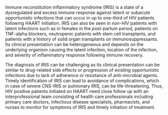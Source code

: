 Immune reconstitution inflammatory syndrome (IRIS) is a state of a dysregulated and excess immune response against latent or subacute opportunistic infections that can occur in up to one-third of HIV patients following HAART initiation. IRIS can also be seen in non-HIV patients with latent infections such as in females in the post-partum period, patients on TNF-alpha blockers, neutropenic patients with stem cell transplants, and patients with a history of solid organ transplants on immunosuppressants. Its clinical presentation can be heterogeneous and depends on the underlying organism causing the latent infection, location of the infection, and severity of inflammatory response following immune recovery.

The diagnosis of IRIS can be challenging as its clinical presentation can be similar to drug-related side effects or progression of existing opportunistic infections due to lack of adherence or resistance of anti-microbial agents. Timely identification of IRIS can lead to avoidance of complications, which in case of severe CNS-IRIS or pulmonary IRIS, can be life-threatening. Thus, HIV positive patients initiated on HAART need close follow up with an interprofessional team consisting of health care professionals including primary care doctors, infectious disease specialists, pharmacists, and nurses to monitor for symptoms of IRIS and timely initiation of treatment.